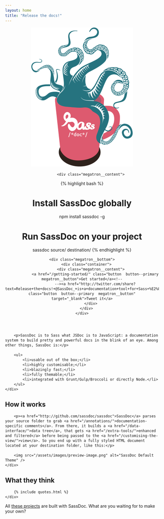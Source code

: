 ```yaml
---
layout: home
title: "Release the docs!"
---
```


<header role="banner" class="megatron">
    <div class="megatron__top  clearfix">
        <div class="container">
            <img class="megatron__illustration" alt="SassDoc, release the docs!" src="/assets/images/illustration.png" />

            <div class="megatron__content">
{% highlight bash %}
# Install SassDoc globally
npm install sassdoc -g

# Run SassDoc on your project
sassdoc source/ destination/
{% endhighlight %}
            </div>
        </div>
    </div>

    <div class="megatron__bottom">
        <div class="container">
            <div class="megatron__content">
                <a href="/getting-started/" class="button  button--primary  megatron__button">Get started</a><!--
                --><a href="http://twitter.com/share?text=Release+the+docs!+@SassDoc_+is+a+documentation+tool+for+Sass+%E2%80%94&url=http://sassdoc.com" class="button  button--primary  megatron__button" target="_blank">Tweet it</a>
            </div>
        </div>
    </div>
</header>

<section class="home__section">
    <div class="container">

        <p>SassDoc is to Sass what JSDoc is to JavaScript: a documentation system to build pretty and powerful docs in the blink of an eye. Among other things, SassDoc is:</p>

        <ul>
            <li>usable out of the box;</li>
            <li>highly customisable;</li>
            <li>blazingly fast;</li>
            <li>fully themable;</li>
            <li>integrated with Grunt/Gulp/Broccoli or directly Node.</li>
        </ul>
    </div>
</section>

<section class="home__section">
    <div class="container">
        <h2 class="home__section-heading">How it works</h2>

        <p><a href="http://github.com/sassdoc/sassdoc">SassDoc</a> parses your source folder to grab <a href="/annotations/">documentation-specific comments</a>. From there, it builds a <a href="/data-interface/">data tree</a>, that gets <a href="/extra-tools/">enhanced and filtered</a> before being passed to the <a href="/customising-the-view/">view</a>. So you end up with a fully styled HTML document located at your destination folder, like this:</p>

        <img src="/assets/images/preview-image.png" alt="SassDoc Default Theme" />
    </div>
</section>

<section class="home__section">
    <div class="container">
        <h2 class="home__section-heading">What they think</h2>

        {% include quotes.html %}
    </div>
</section>

<div class="quotes-catcher">
    <p class="container">All <a href="/built-with-sassdoc/">these projects</a> are built with SassDoc. What are you waiting for to make your own?</p>
</div>
